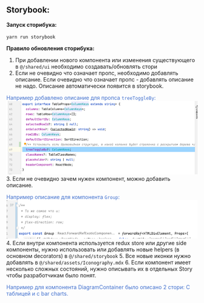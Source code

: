 ## Storybook:

**Запуск сторибука:**

`yarn run storybook`

**Правило обновления сторибука:**

1. При добавлении нового компонента или изменения существующего
   в `@/shared/ui` необходимо создавать/обновлять стори
2. Если не очевидно что означает пропс, необходимо добавлять описание. Если очевидно что означает пропс - добавлять описание не надо.
   Описание автоматически появится в storybook.

<span style="color: #4170CE">Например добавлено описание для пропса `treeToggleBy`: </span>
![storybook-props-example.png](images/storybook-props-example.png) 3. Если не очевидно зачем нужен компонент, можно добавить описание.

<span style="color: #4170CE">Например описание для компонента `Group`: </span>
![storybook-component-name-example.png](images/storybook-component-name-example.png) 4. Если внутри компонента используется redux store или другие side компоненты, нужно использовать или добавлять новые helpers (в основном decorators) в `@/shared/storybook` 5. Все новые иконки нужно добавлять в `@/shared/assets/Iconography.mdx` 6. Если компонент имеет несколько сложных состояний, нужно описывать их в отдельных Story чтобы разработчикам было понят.

<span style="color: #4170CE">Например для компонента DiagramContainer было описано 2 стори: С таблицей и с bar charts. </span>
